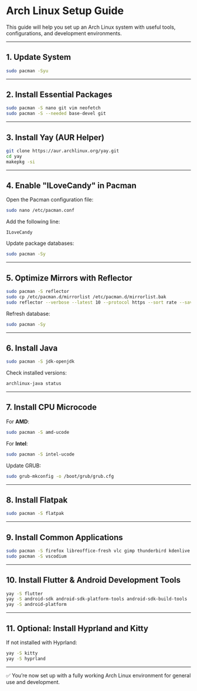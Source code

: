# Arch Linux Setup Guide

This guide will help you set up an Arch Linux system with useful tools, configurations, and development environments.

---

## 1. Update System
```bash
sudo pacman -Syu
```

---

## 2. Install Essential Packages
```bash
sudo pacman -S nano git vim neofetch
sudo pacman -S --needed base-devel git
```

---

## 3. Install Yay (AUR Helper)
```bash
git clone https://aur.archlinux.org/yay.git
cd yay
makepkg -si
```

---

## 4. Enable "ILoveCandy" in Pacman
Open the Pacman configuration file:
```bash
sudo nano /etc/pacman.conf
```
Add the following line:
```
ILoveCandy
```

Update package databases:
```bash
sudo pacman -Sy
```

---

## 5. Optimize Mirrors with Reflector
```bash
sudo pacman -S reflector
sudo cp /etc/pacman.d/mirrorlist /etc/pacman.d/mirrorlist.bak
sudo reflector --verbose --latest 10 --protocol https --sort rate --save /etc/pacman.d/mirrorlist
```

Refresh database:
```bash
sudo pacman -Sy
```

---

## 6. Install Java
```bash
sudo pacman -S jdk-openjdk
```

Check installed versions:
```bash
archlinux-java status
```

---

## 7. Install CPU Microcode
For **AMD**:
```bash
sudo pacman -S amd-ucode
```
For **Intel**:
```bash
sudo pacman -S intel-ucode
```

Update GRUB:
```bash
sudo grub-mkconfig -o /boot/grub/grub.cfg
```

---

## 8. Install Flatpak
```bash
sudo pacman -S flatpak
```

---

## 9. Install Common Applications
```bash
sudo pacman -S firefox libreoffice-fresh vlc gimp thunderbird kdenlive krita
sudo pacman -S vscodium
```

---

## 10. Install Flutter & Android Development Tools
```bash
yay -S flutter
yay -S android-sdk android-sdk-platform-tools android-sdk-build-tools
yay -S android-platform
```

---

## 11. Optional: Install Hyprland and Kitty
If not installed with Hyprland:
```bash
yay -S kitty
yay -S hyprland
```

---

✅ You’re now set up with a fully working Arch Linux environment for general use and development.

